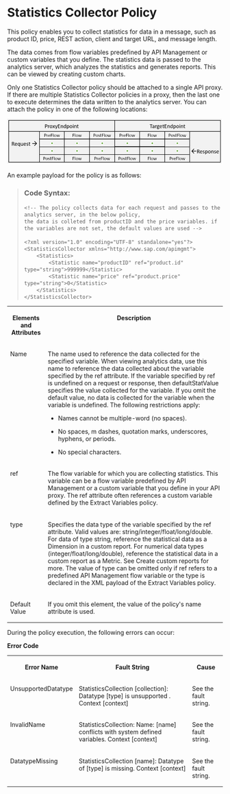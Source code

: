 <!-- loio1dee3c936b744e9897233bb5d757cf28 -->

# Statistics Collector Policy

This policy enables you to collect statistics for data in a message, such as product ID, price, REST action, client and target URL, and message length.

The data comes from flow variables predefined by API Management or custom variables that you define. The statistics data is passed to the analytics server, which analyzes the statistics and generates reports. This can be viewed by creating custom charts.

Only one Statistics Collector policy should be attached to a single API proxy. If there are multiple Statistics Collector policies in a proxy, then the last one to execute determines the data written to the analytics server. You can attach the policy in one of the following locations:

![](images/Flow_policy_116062b.png)

An example payload for the policy is as follows:

> ### Code Syntax:  
> ```
> <!-- The policy collects data for each request and passes to the analytics server, in the below policy, 
> the data is colleted from productID and the price variables. if the variables are not set, the default values are used -->
> 
> <?xml version="1.0" encoding="UTF-8" standalone="yes"?>
> <StatisticsCollector xmlns="http://www.sap.com/apimgmt">
>     <Statistics>
>         <Statistic name="productID" ref="product.id" type="string">999999</Statistic>
>         <Statistic name="price" ref="product.price" type="string">0</Statistic>
>     </Statistics>
> </StatisticsCollector>
> ```


<table>
<tr>
<th valign="top">

**Elements and Attributes**

</th>
<th valign="top">

**Description**

</th>
</tr>
<tr>
<td valign="top">

Name

</td>
<td valign="top">

The name used to reference the data collected for the specified variable. When viewing analytics data, use this name to reference the data collected about the variable specified by the ref attribute. If the variable specified by ref is undefined on a request or response, then defaultStatValue specifies the value collected for the variable. If you omit the default value, no data is collected for the variable when the variable is undefined. The following restrictions apply:

-   Names cannot be multiple-word \(no spaces\).

-   No spaces, m dashes, quotation marks, underscores, hyphens, or periods.
-   No special characters.



</td>
</tr>
<tr>
<td valign="top">

ref

</td>
<td valign="top">

The flow variable for which you are collecting statistics. This variable can be a flow variable predefined by API Management or a custom variable that you define in your API proxy. The ref attribute often references a custom variable defined by the Extract Variables policy.

</td>
</tr>
<tr>
<td valign="top">

type

</td>
<td valign="top">

Specifies the data type of the variable specified by the ref attribute. Valid values are: string/integer/float/long/double. For data of type string, reference the statistical data as a Dimension in a custom report. For numerical data types \(integer/float/long/double\), reference the statistical data in a custom report as a Metric. See Create custom reports for more. The value of type can be omitted only if ref refers to a predefined API Management flow variable or the type is declared in the XML payload of the Extract Variables policy.

</td>
</tr>
<tr>
<td valign="top">

Default Value

</td>
<td valign="top">

If you omit this element, the value of the policy's name attribute is used.

</td>
</tr>
</table>

During the policy execution, the following errors can occur:

**Error Code**


<table>
<tr>
<th valign="top">

Error Name

</th>
<th valign="top">

Fault String

</th>
<th valign="top">

Cause

</th>
</tr>
<tr>
<td valign="top">

UnsupportedDatatype

</td>
<td valign="top">

StatisticsCollection \[collection\]: Datatype \[type\] is unsupported . Context \[context\]

</td>
<td valign="top">

See the fault string.

</td>
</tr>
<tr>
<td valign="top">

InvalidName

</td>
<td valign="top">

StatisticsCollection: Name: \[name\] conflicts with system defined variables. Context \[context\]

</td>
<td valign="top">

See the fault string.

</td>
</tr>
<tr>
<td valign="top">

DatatypeMissing

</td>
<td valign="top">

StatisticsCollection \[name\]: Datatype of \[type\] is missing. Context \[context\]

</td>
<td valign="top">

See the fault string.

</td>
</tr>
</table>

